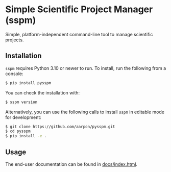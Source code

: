 # Simple Scientific Project Manager (sspm)

Simple, platform-independent command-line tool to manage scientific projects.


## Installation

`sspm` requires Python 3.10 or newer to run. To install, run the following from a console:

```bash
$ pip install pysspm
```

You can check the installation with:

```bash
$ sspm version
```

Alternatively, you can use the following calls to install `sspm` in editable mode for development:

```bash
$ git clone https://github.com/aarpon/pysspm.git
$ cd pysspm
$ pip install -e .
```

## Usage

The end-user documentation can be found in [docs/index.html](docs/index.md).

